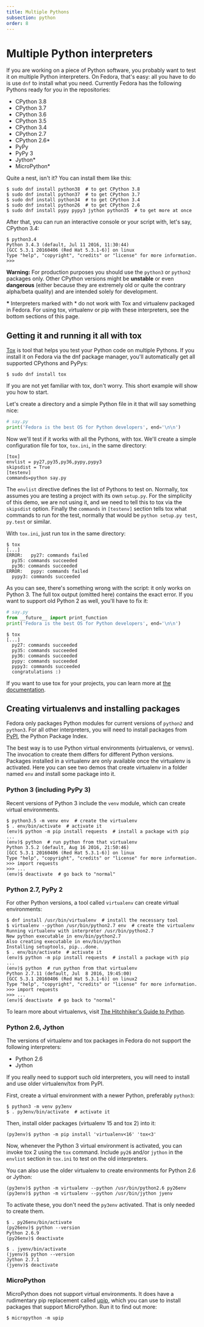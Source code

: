 ```yaml
---
title: Multiple Pythons
subsection: python
order: 8
---
```


# Multiple Python interpreters

If you are working on a piece of Python software, you probably want to test it
on multiple Python interpreters. On Fedora, that's easy: all you have to do is
use `dnf` to install what you need. Currently Fedora has the following Pythons
ready for you in the repositories:
 
 * CPython 3.8
 * CPython 3.7
 * CPython 3.6
 * CPython 3.5
 * CPython 3.4
 * CPython 2.7
 * CPython 2.6\*
 * PyPy
 * PyPy 3
 * Jython\*
 * MicroPython\*

Quite a nest, isn't it?
You can install them like this:

```console
$ sudo dnf install python38  # to get CPython 3.8
$ sudo dnf install python37  # to get CPython 3.7
$ sudo dnf install python34  # to get CPython 3.4
$ sudo dnf install python26  # to get CPython 2.6
$ sudo dnf install pypy pypy3 jython python35  # to get more at once
```

After that, you can run an interactive console or your script with, let's say,
CPython 3.4:

```console
$ python3.4
Python 3.4.3 (default, Jul 11 2016, 11:30:44) 
[GCC 5.3.1 20160406 (Red Hat 5.3.1-6)] on linux
Type "help", "copyright", "credits" or "license" for more information.
>>> 
```

**Warning:** For production purposes you should use the `python3` or `python2`
packages only. Other CPython versions might be **unstable** or even **dangerous**
(either because they are extremely old or quite the contrary alpha/beta quality)
and are intended solely for development.

**\*** Interpreters marked with \* do not work with Tox and virtualenv
packaged in Fedora.
For using tox, virtualenv or pip with these interpreters, see the bottom
sections of this page.

## Getting it and running it all with tox

[Tox](https://tox.readthedocs.io/) is tool that helps you test your Python code
on multiple Pythons. If you install it on Fedora via the dnf package manager,
you'll automatically get all supported CPythons and PyPys:

```console
$ sudo dnf install tox
```

If you are not yet familiar with tox, don't worry. This short example will show
you how to start.

Let's create a directory and a simple Python file in it that will say something nice:

```python
# say.py
print('Fedora is the best OS for Python developers', end='\n\n')
```

Now we'll test if it works with all the Pythons, with tox.
We'll create a simple configuration file for tox, `tox.ini`, in the same
directory:

```
[tox]
envlist = py27,py35,py36,pypy,pypy3
skipsdist = True
[testenv]
commands=python say.py
```

The `envlist` directive defines the list of Pythons to test on.
Normally, tox assumes you are testing a project with its own `setup.py`. For
the simplicity of this demo, we are not using it, and we need to tell this to
tox via the `skipsdist` option.
Finally the `commands` in `[testenv]` section tells tox what commands to run
for the test, normally that would be `python setup.py test`, `py.test` or
similar.

With `tox.ini`, just run tox in the same directory:

``` console
$ tox
[...]
ERROR:   py27: commands failed
  py35: commands succeeded
  py36: commands succeeded
ERROR:   pypy: commands failed
  pypy3: commands succeeded
```

As you can see, there's something wrong with the script: it only works on
Python 3. The full tox output (omitted here) contains the exact error.
If you want to support old Python 2 as well, you'll have to fix it:

```python
# say.py
from __future__ import print_function
print('Fedora is the best OS for Python developers', end='\n\n')
```

```console
$ tox
[...]
  py27: commands succeeded
  py35: commands succeeded
  py36: commands succeeded
  pypy: commands succeeded
  pypy3: commands succeeded
  congratulations :)
```

If you want to use tox for your projects, you can learn more at
[the documentation](https://tox.readthedocs.io/).

## Creating virtualenvs and installing packages

Fedora only packages Python modules for current versions of `python2`
and `python3`. For all other interpreters, you will need to install packages
from [PyPI](https://pypi.python.org/pypi), the Python Package Index.

The best way is to use Python virtual environments (virtualenvs, or venvs).
The invocation to create them differs for different Python versions.
Packages installed in a virtualenv are only available once the virtualenv
is activated. Here you can see two demos that create virtualenv in a folder
named `env` and install some package into it.

### Python 3 (including PyPy 3)

Recent versions of Python 3 include the `venv` module, which can create virtual
environments.

```console
$ python3.5 -m venv env  # create the virtualenv
$ . env/bin/activate  # activate it
(env)$ python -m pip install requests  # install a package with pip
...
(env)$ python  # run python from that virtualenv
Python 3.5.2 (default, Aug 16 2016, 21:50:46) 
[GCC 5.3.1 20160406 (Red Hat 5.3.1-6)] on linux
Type "help", "copyright", "credits" or "license" for more information.
>>> import requests
>>> ...
(env)$ deactivate  # go back to "normal"
```

### Python 2.7, PyPy 2

For other Python versions, a tool called `virtualenv` can create virtual
environments:

```console
$ dnf install /usr/bin/virtualenv  # install the necessary tool
$ virtualenv --python /usr/bin/python2.7 env  # create the virtualenv
Running virtualenv with interpreter /usr/bin/python2.7
New python executable in env/bin/python2.7
Also creating executable in env/bin/python
Installing setuptools, pip...done.
$ . env/bin/activate  # activate it
(env)$ python -m pip install requests  # install a package with pip
...
(env)$ python  # run python from that virtualenv
Python 2.7.11 (default, Jul  8 2016, 19:45:00) 
[GCC 5.3.1 20160406 (Red Hat 5.3.1-6)] on linux2
Type "help", "copyright", "credits" or "license" for more information.
>>> import requests
>>> ...
(env)$ deactivate  # go back to "normal"
```

To learn more about virtualenvs, visit
[The Hitchhiker's Guide to Python](http://docs.python-guide.org/en/latest/dev/virtualenvs/).

### Python 2.6, Jython

The versions of virtualenv and tox packages in Fedora do not support the
following interpreters:
* Python 2.6
* Jython

If you really need to support such old interpreters, you will need to install
and use older virtualenv/tox from PyPI.

First, create a virtual environment with a newer Python, preferably `python3`:

```console
$ python3 -m venv py3env
$ . py3env/bin/activate  # activate it
```

Then, install older packages (virtualenv 15 and tox 2) into it:

```console
(py3env)$ python -m pip install 'virtualenv<16' 'tox<3'
```

Now, whenever the Python 3 virtual environment is activated, you can invoke
tox 2 using the `tox` command.
Include `py26` and/or `jython` in the `envlist` section in `tox.ini` to test
on the old interpreters.

You can also use the older virtualenv to create environments for
Python 2.6 or Jython:

```console
(py3env)$ python -m virtualenv --python /usr/bin/python2.6 py26env
(py3env)$ python -m virtualenv --python /usr/bin/jython jyenv
```

To activate these, you don't need the `py3env` activated.
That is only needed to create them.

```console
$ . py26env/bin/activate
(py26env)$ python --version
Python 2.6.9
(py26env)$ deactivate
```

```console
$ . jyenv/bin/activate
(jyenv)$ python --version
Jython 2.7.1
(jyenv)$ deactivate
```

### MicroPython

MicroPython does not support virtual environments.
It does have a rudimentary pip replacement called
[upip](https://pypi.python.org/pypi/micropython-upip/), which you can use to
install packages that support MicroPython. Run it to find out more:

```console
$ micropython -m upip
```

